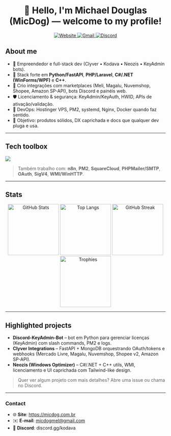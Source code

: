 <h1 align="center">💜 Hello, I'm Michael Douglas (MicDog) — welcome to my profile!</h1>

<p align="center">
  <a href="https://micdog.com.br" target="_blank">
    <img alt="Website" src="https://img.shields.io/badge/Website-micdog.com.br-111827?style=for-the-badge">
  </a>
  <a href="mailto:micdogmel@gmail.com">
    <img alt="Gmail" src="https://img.shields.io/badge/Gmail-micdogmel%40gmail.com-D14836?style=for-the-badge&logo=gmail&logoColor=white">
  </a>
  <a href="https://discord.gg/kodava" target="_blank">
    <img alt="Discord" src="https://img.shields.io/badge/Discord-Kodava-5865F2?style=for-the-badge&logo=discord&logoColor=white">
  </a>
</p>

## About me
- 🚀 Empreendedor e full-stack dev (Clyver • Kodava • Neozis • KeyAdmin bots).
- 🧩 Stack forte em **Python/FastAPI**, **PHP/Laravel**, **C#/.NET (WinForms/WPF)** e **C++**.
- 🤖 Crio integrações com marketplaces (Meli, Magalu, Nuvemshop, Shopee, Amazon SP-API), bots Discord e painéis web.
- 🛡️ Licenciamento & segurança: KeyAdmin/KeyAuth, HWID, APIs de ativação/validação.
- 🧭 DevOps: Hostinger VPS, PM2, systemd, Nginx, Docker quando faz sentido.
- 🎯 Objetivo: produtos sólidos, DX caprichada e docs que qualquer dev pluga e usa.

---

## Tech toolbox

<p align="left">
  <img src="https://skillicons.dev/icons?i=python,fastapi,php,laravel,cs,dotnet,cpp,js,ts,nodejs,react,tailwind,docker,nginx,linux,mysql,mongodb,redis,git,githubactions&perline=10" />
</p>

> Também trabalho com: **n8n**, **PM2**, **SquareCloud**, **PHPMailer/SMTP**, **OAuth**, **SigV4**, **WMI/WinHTTP**.

---

## Stats

<div align="center">

<img height="160" src="https://github-readme-stats.vercel.app/api?username=micdog22&show_icons=true&theme=tokyonight&count_private=true" alt="GitHub Stats"/>
<img height="160" src="https://github-readme-stats.vercel.app/api/top-langs/?username=micdog22&layout=compact&theme=tokyonight&hide=css,scss,cmake" alt="Top Langs"/>

<img height="160" src="https://streak-stats.demolab.com?user=micdog22&theme=tokyonight" alt="GitHub Streak"/>
<img height="160" src="https://github-profile-trophy.vercel.app/?username=micdog22&theme=onedark&row=1&column=6&margin-w=10&margin-h=10" alt="Trophies"/>

</div>

---

## Highlighted projects
- **Discord-KeyAdmin-Bot** – bot em Python para gerenciar licenças (KeyAdmin) com slash commands, PM2 e logs.
- **Clyver Integrations** – FastAPI + MongoDB orquestrando OAuth/tokens e webhooks (Mercado Livre, Magalu, Nuvemshop, Shopee v2, Amazon SP-API).
- **Neozis (Windows Optimizer)** – C#/.NET + C++ utils, WMI, licenciamento e UI caprichada com Tailwind-like design.

> Quer ver algum projeto com mais detalhes? Abre uma issue ou chama no Discord.

---

### Contact
- 🌐 **Site**: https://micdog.com.br  
- ✉️ **E-mail**: micdogmel@gmail.com  
- 💬 **Discord**: discord.gg/kodava

